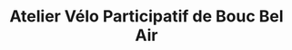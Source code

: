 ---
title: "Atelier Vélo Participatif de Bouc Bel Air"
url: /bouc-bel-air/atelier-velo-participatif-de-bouc-bel-air/
shop: Fahrrad
---